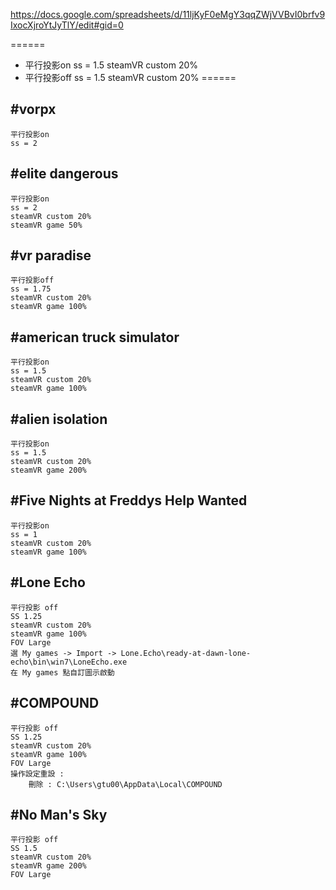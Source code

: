 https://docs.google.com/spreadsheets/d/11ljKyF0eMgY3qqZWjVVBvI0brfv9IxocXjroYtJyTlY/edit#gid=0

======
* 平行投影on
	ss = 1.5
	steamVR custom 20%
* 平行投影off
	ss = 1.5
	steamVR custom 20%
======

#vorpx
---
	平行投影on
	ss = 2

#elite dangerous
---
	平行投影on
	ss = 2
	steamVR custom 20%
	steamVR game 50%

#vr paradise
---
	平行投影off
	ss = 1.75
	steamVR custom 20%
	steamVR game 100%

#american truck simulator
---
	平行投影on
	ss = 1.5
	steamVR custom 20%
	steamVR game 100%

#alien isolation
---
	平行投影on
	ss = 1.5
	steamVR custom 20%
	steamVR game 200%

#Five Nights at Freddys Help Wanted
---
	平行投影on
	ss = 1
	steamVR custom 20%
	steamVR game 100%


#Lone Echo
---
	平行投影 off
	SS 1.25
	steamVR custom 20%
	steamVR game 100%
	FOV Large
	選 My games -> Import -> ‪Lone.Echo\ready-at-dawn-lone-echo\bin\win7\LoneEcho.exe
	在 My games 點自訂圖示啟動


#COMPOUND
---
	平行投影 off
	SS 1.25
	steamVR custom 20%
	steamVR game 100%
	FOV Large
	操作設定重設 :
		刪除 : C:\Users\gtu00\AppData\Local\COMPOUND


#No Man's Sky
---
	平行投影 off
	SS 1.5
	steamVR custom 20%
	steamVR game 200%
	FOV Large